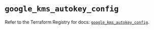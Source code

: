 # `google_kms_autokey_config`

Refer to the Terraform Registry for docs: [`google_kms_autokey_config`](https://registry.terraform.io/providers/hashicorp/google-beta/5.37.0/docs/resources/google_kms_autokey_config).

